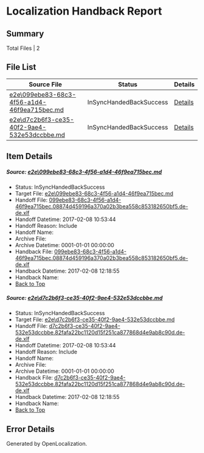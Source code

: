 # <a name='report-top'></a> Localization Handback Report

## Summary
 Total Files | 2

## File List
 Source File | Status | Details 
 ----------- | ------ | ------- 
 [e2e\099ebe83-68c3-4f56-a1d4-46f9ea715bec.md](https://github.com/OpenLocalizationTestOrg/ol-test0/blob/e64e48a5c3a18f2104035cb1f101d16a945a4d52/e2e/099ebe83-68c3-4f56-a1d4-46f9ea715bec.md) | InSyncHandedBackSuccess | [Details](#04a0e40f34839d5e5602e941b0865b1fe39cde2b1)
 [e2e\d7c2b6f3-ce35-40f2-9ae4-532e53dccbbe.md](https://github.com/OpenLocalizationTestOrg/ol-test0/blob/e64e48a5c3a18f2104035cb1f101d16a945a4d52/e2e/d7c2b6f3-ce35-40f2-9ae4-532e53dccbbe.md) | InSyncHandedBackSuccess | [Details](#71613282587c5e5e8cb314b1366c23839b520b522)

## Item Details
##### <a name='04a0e40f34839d5e5602e941b0865b1fe39cde2b1'></a> Source: [e2e\099ebe83-68c3-4f56-a1d4-46f9ea715bec.md](https://github.com/OpenLocalizationTestOrg/ol-test0/blob/e64e48a5c3a18f2104035cb1f101d16a945a4d52/e2e/099ebe83-68c3-4f56-a1d4-46f9ea715bec.md)
* Status: InSyncHandedBackSuccess
* Target File: [e2e\099ebe83-68c3-4f56-a1d4-46f9ea715bec.md](https://github.com/OpenLocalizationTestOrg/ol-test0-dede/blob/21d5ad6a950e791b24598486a6f1e4c8c39a1add/e2e/099ebe83-68c3-4f56-a1d4-46f9ea715bec.md)
* Handoff File: [099ebe83-68c3-4f56-a1d4-46f9ea715bec.08874d459196a370a02b3bea558c853182650bf5.de-de.xlf](https://github.com/OpenLocalizationTestOrg/ol-test0-handoff/blob/e9adc769c8fbf1c6040e1cbe690648b72f271fb5/ol-handoff/OpenLocalizationTestOrg/ol-test0-dede/shujia/ht/099ebe83-68c3-4f56-a1d4-46f9ea715bec.08874d459196a370a02b3bea558c853182650bf5.de-de.xlf)
* Handoff Datetime: 2017-02-08 10:53:44
* Handoff Reason: Include
* Handoff Name: 
* Archive File: 
* Archive Datetime: 0001-01-01 00:00:00
* Handback File: [099ebe83-68c3-4f56-a1d4-46f9ea715bec.08874d459196a370a02b3bea558c853182650bf5.de-de.xlf](https://github.com/OpenLocalizationTestOrg/ol-test0-handback/blob/a90ccf208eb6b757a1ca8008f2932f4626dab543/ol-handback/OpenLocalizationTestOrg/ol-test0-dede/shujia/ht/099ebe83-68c3-4f56-a1d4-46f9ea715bec.08874d459196a370a02b3bea558c853182650bf5.de-de.xlf)
* Handback Datetime: 2017-02-08 12:18:55
* Handback Name: 
* [Back to Top](#report-top)

##### <a name='71613282587c5e5e8cb314b1366c23839b520b522'></a> Source: [e2e\d7c2b6f3-ce35-40f2-9ae4-532e53dccbbe.md](https://github.com/OpenLocalizationTestOrg/ol-test0/blob/e64e48a5c3a18f2104035cb1f101d16a945a4d52/e2e/d7c2b6f3-ce35-40f2-9ae4-532e53dccbbe.md)
* Status: InSyncHandedBackSuccess
* Target File: [e2e\d7c2b6f3-ce35-40f2-9ae4-532e53dccbbe.md](https://github.com/OpenLocalizationTestOrg/ol-test0-dede/blob/21d5ad6a950e791b24598486a6f1e4c8c39a1add/e2e/d7c2b6f3-ce35-40f2-9ae4-532e53dccbbe.md)
* Handoff File: [d7c2b6f3-ce35-40f2-9ae4-532e53dccbbe.82fafa22bc1120d15f251ca877868d4e9ab8c90d.de-de.xlf](https://github.com/OpenLocalizationTestOrg/ol-test0-handoff/blob/e9adc769c8fbf1c6040e1cbe690648b72f271fb5/ol-handoff/OpenLocalizationTestOrg/ol-test0-dede/shujia/ht/d7c2b6f3-ce35-40f2-9ae4-532e53dccbbe.82fafa22bc1120d15f251ca877868d4e9ab8c90d.de-de.xlf)
* Handoff Datetime: 2017-02-08 10:53:44
* Handoff Reason: Include
* Handoff Name: 
* Archive File: 
* Archive Datetime: 0001-01-01 00:00:00
* Handback File: [d7c2b6f3-ce35-40f2-9ae4-532e53dccbbe.82fafa22bc1120d15f251ca877868d4e9ab8c90d.de-de.xlf](https://github.com/OpenLocalizationTestOrg/ol-test0-handback/blob/a90ccf208eb6b757a1ca8008f2932f4626dab543/ol-handback/OpenLocalizationTestOrg/ol-test0-dede/shujia/ht/d7c2b6f3-ce35-40f2-9ae4-532e53dccbbe.82fafa22bc1120d15f251ca877868d4e9ab8c90d.de-de.xlf)
* Handback Datetime: 2017-02-08 12:18:55
* Handback Name: 
* [Back to Top](#report-top)


## Error Details

Generated by OpenLocalization.
